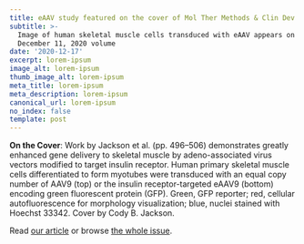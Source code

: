 ```yaml
---
title: eAAV study featured on the cover of Mol Ther Methods & Clin Dev
subtitle: >-
  Image of human skeletal muscle cells transduced with eAAV appears on the
  December 11, 2020 volume
date: '2020-12-17'
excerpt: lorem-ipsum
image_alt: lorem-ipsum
thumb_image_alt: lorem-ipsum
meta_title: lorem-ipsum
meta_description: lorem-ipsum
canonical_url: lorem-ipsum
no_index: false
template: post
---
```

**On the Cover**: Work by Jackson et al. (pp. 496–506) demonstrates greatly enhanced gene delivery to skeletal muscle by adeno-associated virus vectors modified to target insulin receptor. Human primary skeletal muscle cells differentiated to form myotubes were transduced with an equal copy number of AAV9 (top) or the insulin receptor-targeted eAAV9 (bottom) encoding green fluorescent protein (GFP). Green, GFP reporter; red, cellular autofluorescence for morphology visualization; blue, nuclei stained with Hoechst 33342. Cover by Cody B. Jackson.

Read [our article](https://www.cell.com/molecular-therapy-family/methods/fulltext/S2329-0501(20)30231-X) or browse [the whole issue](https://www.cell.com/omtm/issue?pii=S2329050120X00039).